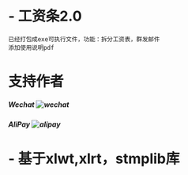 # - 工资条2.0
    已经打包成exe可执行文件，功能：拆分工资表，群发邮件
    添加使用说明pdf
    
    






# 支持作者

##### Wechat ![wechat](https://github.com/maguag/SendSalary/blob/master/img/wechat3.jpg)

##### AliPay ![alipay](https://github.com/maguag/SendSalary/blob/master/img/alipay3.jpg)


# - 基于xlwt,xlrt，stmplib库


